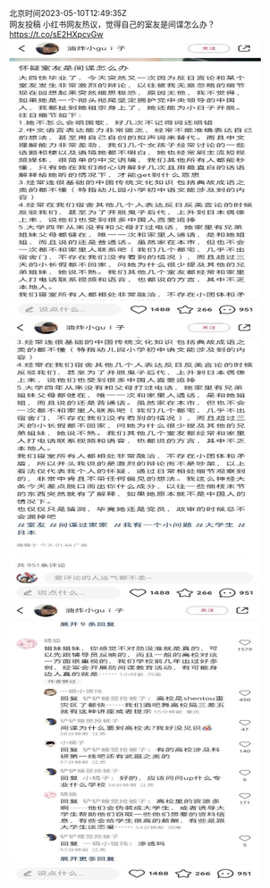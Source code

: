 北京时间2023-05-10T12:49:35Z<br>网友投稿
小红书网友热议，觉得自己的室友是间谍怎么办？ https://t.co/sE2HXpcvGw<br><img src='/temp/image/2023/u-Month-5/1656159524519124992_0.jpg' width='450' height='500'><img src='/temp/image/2023/u-Month-5/1656159524519124992_1.jpg' width='450' height='500'><img src='/temp/image/2023/u-Month-5/1656159524519124992_2.jpg' width='450' height='500'><br><br>